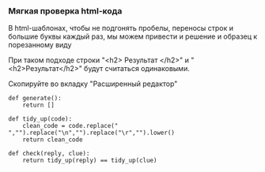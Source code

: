### Мягкая проверка html-кода

В html-шаблонах, чтобы не подгонять пробелы, переносы строк и большие буквы каждый раз, мы можем привести и решение и образец к порезанному виду

При таком подходе строки "\<h2\> Результат \</h2\>" и "\<h2>Результат\</h2\>"  будут считаться одинаковыми.

Скопируйте во вкладку "Расширенный редактор"

    def generate():
        return []
    
    def tidy_up(code):
        clean_code = code.replace(" ","").replace("\n","").replace("\r","").lower()
        return clean_code
    
    def check(reply, clue):
        return tidy_up(reply) == tidy_up(clue)